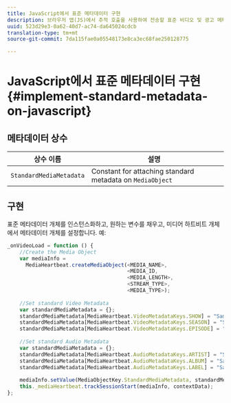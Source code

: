 ```yaml
---
title: JavaScript에서 표준 메타데이터 구현
description: 브라우저 앱(JS)에서 추적 호출을 사용하여 전송할 표준 비디오 및 광고 메타데이터를 설정하는 방법에 대해 설명합니다.
uuid: 523d29e3-0a62-40d7-ac74-da645024cdcb
translation-type: tm+mt
source-git-commit: 7da115fae0a05548173e8ca3ec68fae250128775

---
```



# JavaScript에서 표준 메타데이터 구현{#implement-standard-metadata-on-javascript}

## 메타데이터 상수

| 상수 이름 | 설명   |
| --- | --- |
| `StandardMediaMetadata` | Constant for attaching standard metadata on `MediaObject` |

## 구현

표준 메타데이터 개체를 인스턴스화하고, 원하는 변수를 채우고, 미디어 하트비트 개체에서 메타데이터 개체를 설정합니다. 예:

```js
_onVideoLoad = function () { 
    //Create the Media Object   
    var mediaInfo =  
      MediaHeartbeat.createMediaObject(<MEDIA_NAME>,  
                                       <MEDIA_ID,  
                                       <MEDIA_LENGTH>, 
                                       <STREAM_TYPE>,
                                       <MEDIA_TYPE>); 
 
    //Set standard Video Metadata 
    var standardMediaMetadata = {};     
    standardMediaMetadata[MediaHeartbeat.VideoMetadataKeys.SHOW] = "Sample Show"; 
    standardMediaMetadata[MediaHeartbeat.VideoMetadataKeys.SEASON] = "Sample Season"; 
    standardMediaMetadata[MediaHeartbeat.VideoMetadataKeys.EPISODE] = "Sample Episode"; 
 
    //Set standard Audio Metadata 
    var standardMediaMetadata = {};     
    standardMediaMetadata[MediaHeartbeat.AudioMetadataKeys.ARTIST] = "Sample Artist"; 
    standardMediaMetadata[MediaHeartbeat.AudioMetadataKeys.ALBUM] = "Sample Album"; 
    standardMediaMetadata[MediaHeartbeat.AudioMetadataKeys.LABEL] = "Sample Label"; 
 
    mediaInfo.setValue(MediaObjectKey.StandardMediaMetadata, standardMediaMetadata); 
    this._mediaHeartbeat.trackSessionStart(mediaInfo, contextData); 
}; 
```

